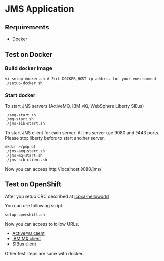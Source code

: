 # JMS Application

## Requirements

- [Docker](https://www.docker.com/)

## Test on Docker

### Build docker image

```
vi setup-docker.sh # Edit DOCKER_HOST ip address for your environment
./setup-docker.sh
```

### Start docker 

To start JMS servers (ActiveMQ, IBM MQ, WebSphere Liberty SIBus)

```
./amq-start.sh
./mq-start.sh
./jms-sib-start.sh
```

To start JMS client for each server. All jms server use 9080 and 9443 ports. Please stop liberty before to start another server.

```
mkdir ~/pdprof
./jms-amq-start.sh
./jms-mq-start.sh
./jms-sib-client.sh
```

Now you can access http://localhost:9080/jms/


## Test on OpenShift

After you setup CRC described at [icp4a-helloworld](https://github.com/pdprof/icp4a-helloworld)

You can use following script. 
```
setup-openshift.sh
```

Now you can access to follow URLs.

- [ActiveMQ client](http://jms-amq-route-default.apps-crc.testing/jms/)
- [IBM MQ client](http://jms-mq-route-default.apps-crc.testing/jms/)
- [SIBus client](http://jms-sib-client-route-default.apps-crc.testing/jms/)

Other test steps are same with docker.
